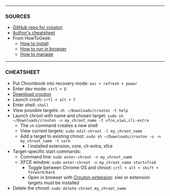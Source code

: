 <hr/>

### SOURCES

- [GitHub repo for crouton](https://github.com/dnschneid/crouton)
- [Author's cheatsheet](https://github.com/dnschneid/crouton/wiki/Crouton-Command-Cheat-Sheet)
- From HowToGeek:
  - [How to install](http://www.howtogeek.com/162120/how-to-install-ubuntu-linux-on-your-chromebook-with-crouton/)
  - [How to run in browser](http://www.howtogeek.com/208368/how-to-run-a-full-linux-desktop-in-a-browser-tab-on-your-chromebook/)
  - [How to manage](http://www.howtogeek.com/210047/how-to-manage-the-crouton-linux-system-on-your-chromebook/)

<hr/>

### CHEATSHEET

- Put Chrombook into recovery mode: `esc + refresh + power`
- Enter dev mode: `ctrl + D`
- [Download crouton](https://goo.gl/fd3zc)
- Launch crosh: `crtl + alt + T`
- Enter shell: `shell`
- View possible targets: `sh ~/Downloads/crouton -t help`
- Launch chroot with name and chosen target: `sudo sh ~/Downloads/crouton -n my_chroot_name -t xfce,xiwi,cli-extra`
  - The `sh` command creates a new shell
  - View current targets: `sudo edit-chroot -l my_chroot_name`
  - Add a target to existing chroot: `sudo sh ~/Downloads/crouton -u -n my_chroot_name -t core`  
    - I installed extension, core, cli-extra, xfce
- Target-specific start commands:
  - Command line: `sudo enter-chroot -n my_chroot_name`
  - XFCE window: `sudo enter-chroot -n my_chroot_name startxfce4`
    - Toggle between Chrome OS and chroot: `crtl + alt + shift + forward/back`
    - Open in browser with [Crouton extension](https://chrome.google.com/webstore/detail/crouton-integration/gcpneefbbnfalgjniomfjknbcgkbijom): xiwi or extension targets must be installed
- Delete the chroot: `sudo delete-chroot my_chroot_name`
